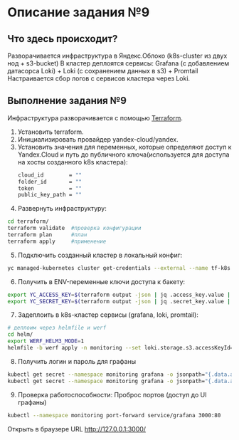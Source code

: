 # Описание задания №9
## Что здесь происходит?
Разворачивается инфраструктура в Яндекс.Облоко (k8s-cluster из двух нод + s3-bucket)
В кластер деплоятся сервисы: Grafana (с добавлением датасорса Loki) + Loki (с сохранением данных в s3) + Promtail
Настраивается сбор логов с сервисов кластера через Loki.

## Выполнение задания №9
Инфраструктура разворачивается с помощью [Terraform](https://terraform-provider.yandexcloud.net/).
1. Установить terraform.
2. Инициализировать провайдер yandex-cloud/yandex. 
3. Установить значения для переменных, которые определяют доступ к Yandex.Cloud и путь до публичного ключа(используется для доступа на хосты созданного k8s кластера):
	```bash
	cloud_id        = ""  
	folder_id       = ""  
	token           = ""  
	public_key_path = ""
	```
4. Развернуть инфраструктуру:
```bash
cd terraform/
terraform validate  #проверка конфигурации
terraform plan      #план
terraform apply     #применение
```
5. Подключить созданный кластер в локальный конфиг:
```bash
yc managed-kubernetes cluster get-credentials --external --name tf-k8s --force
```
6. Получить в ENV-переменные ключи доступа к бакету:
```bash
export YC_ACCESS_KEY=$(terraform output -json | jq .access_key.value | sed "s/\"//g")
export YC_SECRET_KEY=$(terraform output -json | jq .secret_key.value | sed "s/\"//g")
```
7. Задеплоить в k8s-кластер сервисы (grafana, loki, promtail):
```bash
# деплоим через helmfile и werf
cd helm/
export WERF_HELM3_MODE=1
helmfile -b werf apply -n monitoring --set loki.storage.s3.accessKeyId=$YC_ACCESS_KEY --set loki.storage.s3.secretAccessKey=$YC_SECRET_KEY
```
8. Получить логин и пароль для графаны
```bash
kubectl get secret --namespace monitoring grafana -o jsonpath="{.data.admin-user}" | base64 --decode ; echo
kubectl get secret --namespace monitoring grafana -o jsonpath="{.data.admin-password}" | base64 --decode ; echo
```
9. Проверка работоспособности:
Проброс портов (доступ до UI графаны)
```bash
kubectl --namespace monitoring port-forward service/grafana 3000:80
```
Открыть в браузере URL http://127.0.0.1:3000/
